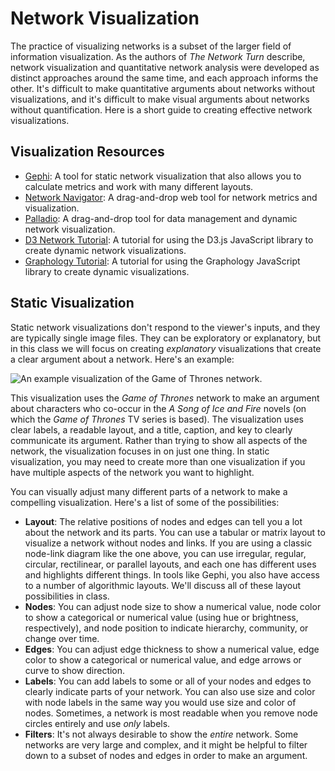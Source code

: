 # Network Visualization

The practice of visualizing networks is a subset of the larger field of information visualization. As the authors of *The Network Turn* describe, network visualization and quantitative network analysis were developed as distinct approaches around the same time, and each approach informs the other. It's difficult to make quantitative arguments about networks without visualizations, and it's difficult to make visual arguments about networks without quantification. Here is a short guide to creating effective network visualizations.

## Visualization Resources

- [Gephi](https://gephi.org/): A tool for static network visualization that also allows you to calculate metrics and work with many different layouts.
- [Network Navigator](https://networknavigator.jrladd.com/): A drag-and-drop web tool for network metrics and visualization.
- [Palladio](http://hdlab.stanford.edu/palladio/): A drag-and-drop tool for data management and dynamic network visualization.
- [D3 Network Tutorial](https://observablehq.com/@jrladd/marvel-network): A tutorial for using the D3.js JavaScript library to create dynamic network visualizations.
- [Graphology Tutorial](https://observablehq.com/@jrladd/gotgraphology): A tutorial for using the Graphology JavaScript library to create dynamic visualizations.

## Static Visualization

Static network visualizations don't respond to the viewer's inputs, and they are typically single image files. They can be exploratory or explanatory, but in this class we will focus on creating *explanatory* visualizations that create a clear argument about a network. Here's an example:

![An example visualization of the Game of Thrones network.](../got_viz.png)

This visualization uses the *Game of Thrones* network to make an argument about characters who co-occur in the *A Song of Ice and Fire* novels (on which the *Game of Thrones* TV series is based). The visualization uses clear labels, a readable layout, and a title, caption, and key to clearly communicate its argument. Rather than trying to show all aspects of the network, the visualization focuses in on just one thing. In static visualization, you may need to create more than one visualization if you have multiple aspects of the network you want to highlight.

You can visually adjust many different parts of a network to make a compelling visualization. Here's a list of some of the possibilities:

- **Layout**: The relative positions of nodes and edges can tell you a lot about the network and its parts. You can use a tabular or matrix layout to visualize a network without nodes and links. If you are using a classic node-link diagram like the one above, you can use irregular, regular, circular, rectilinear, or parallel layouts, and each one has different uses and highlights different things. In tools like Gephi, you also have access to a number of algorithmic layouts. We'll discuss all of these layout possibilities in class.
- **Nodes**: You can adjust node size to show a numerical value, node color to show a categorical or numerical value (using hue or brightness, respectively), and node position to indicate hierarchy, community, or change over time.
- **Edges**: You can adjust edge thickness to show a numerical value, edge color to show a categorical or numerical value, and edge arrows or curve to show direction.
- **Labels**: You can add labels to some or all of your nodes and edges to clearly indicate parts of your network. You can also use size and color with node labels in the same way you would use size and color of nodes. Sometimes, a network is most readable when you remove node circles entirely and use *only* labels.
- **Filters**: It's not always desirable to show the *entire* network. Some networks are very large and complex, and it might be helpful to filter down to a subset of nodes and edges in order to make an argument.

